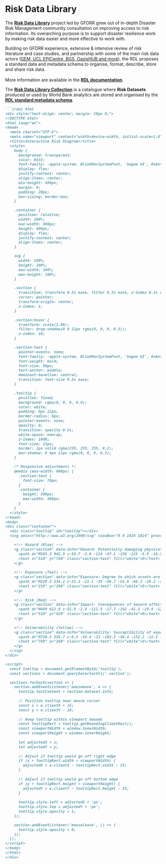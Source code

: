 # Risk Data Library

The [**Risk Data Library**](https://riskdatalibrary.org) project led by GFDRR grew out of in-depth Disaster Risk Management community consultation on improving access to risk information.
Its overarching purpose is to support disaster resilience work by making risk data easier and more effective to work with.

Building on GFDRR experience, extensive & intensive review of risk literature and case studies, and partnership with some of the main risk data actors ([GEM, UCL EPICentre, BGS, OasisHUB and more](https://riskdatalibrary.org/project)), the RDL proposes a standard data and metadata schema to organise, format, describe, store and share risk data.
<br><br>
More information are available in the [**RDL documentation**](https://rdl-standard.readthedocs.io/en/docs.mat/).

The [**Risk Data Library Collection**](https://datacatalog.worldbank.org/search/collections/rdl) is a catalogue where **Risk Datasets** produced or used by World Bank analytics are stored and organised by the [**RDL standard metadata schema**](https://docs.riskdatalibrary.org/en/latest/reference/browser/).

```markdown
```{raw} html
<div style="text-align: center; margin: 20px 0;">
<!DOCTYPE html>
<html lang="en">
<head>
  <meta charset="UTF-8">
  <meta name="viewport" content="width=device-width, initial-scale=1.0">
  <title>Interactive Risk Diagram</title>
  <style>
    body {
      background: transparent;
      color: #333;
      font-family: -apple-system, BlinkMacSystemFont, 'Segoe UI', Roboto, sans-serif;
      display: flex;
      justify-content: center;
      align-items: center;
      min-height: 400px;
      margin: 0;
      padding: 20px;
      box-sizing: border-box;
    }

    .container {
      position: relative;
      width: 100%;
      max-width: 500px;
      height: 400px;
      display: flex;
      justify-content: center;
      align-items: center;
    }

    svg {
      width: 100%;
      height: 100%;
      max-width: 100%;
      max-height: 100%;
    }

    .section {
      transition: transform 0.3s ease, filter 0.3s ease, z-index 0.1s ease;
      cursor: pointer;
      transform-origin: center;
      z-index: 1;
    }

    .section:hover {
      transform: scale(1.06);
      filter: drop-shadow(0 0 12px rgba(0, 0, 0, 0.3));
      z-index: 10;
    }

    .section-text {
      pointer-events: none;
      font-family: -apple-system, BlinkMacSystemFont, 'Segoe UI', Roboto, sans-serif;
      font-weight: bold;
      font-size: 90px;
      text-anchor: middle;
      dominant-baseline: central;
      transition: font-size 0.3s ease;
    }

    .tooltip {
      position: fixed;
      background: rgba(0, 0, 0, 0.9);
      color: white;
      padding: 8px 12px;
      border-radius: 6px;
      pointer-events: none;
      opacity: 0;
      transition: opacity 0.2s;
      white-space: nowrap;
      z-index: 1000;
      font-size: 13px;
      border: 1px solid rgba(255, 255, 255, 0.2);
      box-shadow: 0 4px 12px rgba(0, 0, 0, 0.3);
    }

    /* Responsive adjustments */
    @media (max-width: 600px) {
      .section-text {
        font-size: 70px;
      }
      .container {
        height: 300px;
        max-width: 400px;
      }
    }
  </style>
</head>
<body>
<div class="container">
  <div class="tooltip" id="tooltip"></div>
  <svg xmlns="http://www.w3.org/2000/svg" viewBox="0 0 1024 1024" preserveAspectRatio="xMidYMid meet">

    <!-- Hazard (Blue) -->
    <g class="section" data-info="Hazard: Potentially damaging physical event">
      <path d="M505.5 942.9 c-59.7 -3.6 -114 -47.1 -156 -125 -5.9 -10.9 -21.5 -43.8 -21.5 -45.4 0 -0.3 -0.9 -2.4 -1.9 -4.8 -2.9 -6.4 -12.5 -35.6 -16.5 -50.3 -7 -25.4 -13.4 -59.9 -16 -86.4 -1.7 -16.5 -4 -56.9 -3.3 -57.7 0.3 -0.2 3.1 1.1 6.3 2.9 9.8 5.5 35.6 17.4 50.1 23.2 58.7 23.1 126.4 34.1 188.4 30.7 21.4 -1.2 46 -3.9 60.9 -6.6 23.5 -4.4 62.3 -15.9 84.3 -24.9 14.5 -5.9 39.7 -17.5 48.2 -22.1 l8 -4.4 -0.3 13.2 c-2.2 109.2 -38.2 217.5 -96.7 290.2 -23.5 29.3 -55.7 53.2 -83.4 61.9 -15.7 4.9 -31.3 6.6 -50.6 5.5z" fill="#007fc3" />
      <text x="510" y="750" class="section-text" fill="white">H</text>
    </g>
    
    <!-- Exposure (Teal) -->
    <g class="section" data-info="Exposure: Degree to which assets are at risk">
      <path d="M259.5 534.2 c-31.3 -21.1 -55 -40.7 -82.6 -68.2 -28.2 -28.1 -44.1 -47.4 -63.2 -76.6 -15.2 -23.2 -24.3 -40 -33.1 -61 -2.6 -6 -5.1 -11.8 -5.5 -12.9 -0.5 -1.1 -2.1 -5.6 -3.6 -10 -23.1 -69.5 -11 -132.6 32.5 -169 23.2 -19.3 54.5 -32.8 91.5 -39.2 14.2 -2.5 59.8 -2.5 77.5 0 27 3.7 62 11.2 81.2 17.3 11 3.5 41 14.5 49 18 30.9 13.5 63.3 31.6 87.1 48.6 l4.7 3.5 -10.2 7.9 c-43.8 33.7 -83.7 73.5 -113.3 112.9 -27.7 36.9 -45.1 66.5 -60.2 102.5 -19 45.1 -29.4 81.9 -36.8 130.8 -0.4 2.3 -1 4.2 -1.3 4.2 -0.4 0 -6.5 -4 -13.7 -8.8z" fill="#00cbab" />
      <text x="235" y="260" class="section-text" fill="white">E</text>
    </g>
    
    <!-- Risk (Red) -->
    <g class="section" data-info="Impact: Consequences of hazard affecting exposed and vulnerable assets">
      <path d="M489 612.9 c-51.8 -2.4 -111.5 -17.7 -162 -41.5 -25.8 -12.2 -37 -18.5 -37 -20.8 0 -4.1 4.1 -28.3 7.1 -42.6 3.5 -16.3 12 -46.5 17.3 -61.3 17.4 -48.2 39.3 -88.6 71 -131 26.9 -36 71.4 -79.7 114.7 -112.8 l11.7 -8.8 5.5 3.9 c33.1 23.1 77.5 63.5 103.4 94 9.8 11.6 27.8 35.3 36 47.5 39 58.1 66.6 129.3 75.7 195.5 0.9 6.3 1.8 12.7 2.1 14.2 0.4 2.6 -0.2 3.2 -7.3 7.3 -33.6 19.9 -89.5 40.8 -131.7 49.4 -13 2.6 -42.5 5.9 -59 6.6 -27.4 1.1 -31.5 1.2 -47.5 0.4z" fill="#f3436a" />
      <text x="510" y="420" class="section-text" fill="white">R</text>
    </g>
    
    <!-- Vulnerability (Yellow) -->
    <g class="section" data-info="Vulnerability: Susceptibility of exposed elements to damage">
      <path d="M750.5 538.7 c-8.3 -55.4 -23 -103.3 -46.4 -152.2 -12.3 -25.7 -28.8 -52.3 -49.6 -79.8 -16 -21.3 -25.1 -32.1 -42.6 -50.1 -25.5 -26.3 -54.3 -51.7 -77.7 -68.3 l-4.3 -3.1 4.3 -3.4 c22.2 -17.7 67.1 -42.5 101.8 -56.1 68.6 -27.1 144.4 -37.2 198.2 -26.6 26.4 5.2 54 16.3 74.2 29.6 15.5 10.3 31.8 28.8 40.3 45.7 23.8 47.3 18.7 105.9 -15.3 173.8 -21.8 43.6 -48 79.4 -86.4 117.9 -27.8 28 -59.4 53.6 -90.2 73.2 l-5.6 3.6 -0.7 -4.2z" fill="#ffc757" />
      <text x="780" y="260" class="section-text" fill="white">V</text>
    </g>
  </svg>
</div>

<script>
  const tooltip = document.getElementById('tooltip');
  const sections = document.querySelectorAll('.section');

  sections.forEach(section => {
    section.addEventListener('mousemove', e => {
      tooltip.textContent = section.dataset.info;
      
      // Position tooltip near mouse cursor
      const x = e.clientX + 15;
      const y = e.clientY - 10;
      
      // Keep tooltip within viewport bounds
      const tooltipRect = tooltip.getBoundingClientRect();
      const viewportWidth = window.innerWidth;
      const viewportHeight = window.innerHeight;
      
      let adjustedX = x;
      let adjustedY = y;
      
      // Adjust if tooltip would go off right edge
      if (x + tooltipRect.width > viewportWidth) {
        adjustedX = e.clientX - tooltipRect.width - 15;
      }
      
      // Adjust if tooltip would go off bottom edge
      if (y + tooltipRect.height > viewportHeight) {
        adjustedY = e.clientY - tooltipRect.height - 15;
      }
      
      tooltip.style.left = adjustedX + 'px';
      tooltip.style.top = adjustedY + 'px';
      tooltip.style.opacity = 1;
    });

    section.addEventListener('mouseleave', () => {
      tooltip.style.opacity = 0;
    });
  });
</script>
</body>
</html>
</div>